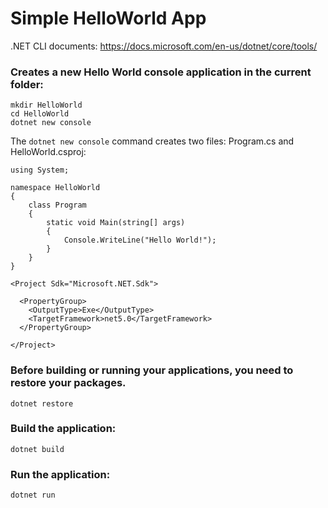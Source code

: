 # Simple HelloWorld App

.NET CLI documents: https://docs.microsoft.com/en-us/dotnet/core/tools/

### Creates a new Hello World console application in the current folder:

```
mkdir HelloWorld
cd HelloWorld
dotnet new console
```

The `dotnet new console` command creates two files: Program.cs and HelloWorld.csproj:

```
using System;

namespace HelloWorld
{
    class Program
    {
        static void Main(string[] args)
        {
            Console.WriteLine("Hello World!");
        }
    }
}
```

```
<Project Sdk="Microsoft.NET.Sdk">

  <PropertyGroup>
    <OutputType>Exe</OutputType>
    <TargetFramework>net5.0</TargetFramework>
  </PropertyGroup>

</Project>
```

### Before building or running your applications, you need to restore your packages.

```
dotnet restore
```

### Build the application:

```
dotnet build
```

### Run the application:

```
dotnet run
```